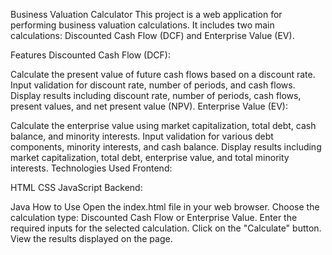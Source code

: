 Business Valuation Calculator
This project is a web application for performing business valuation calculations. It includes two main calculations: Discounted Cash Flow (DCF) and Enterprise Value (EV).

Features
Discounted Cash Flow (DCF):

Calculate the present value of future cash flows based on a discount rate.
Input validation for discount rate, number of periods, and cash flows.
Display results including discount rate, number of periods, cash flows, present values, and net present value (NPV).
Enterprise Value (EV):

Calculate the enterprise value using market capitalization, total debt, cash balance, and minority interests.
Input validation for various debt components, minority interests, and cash balance.
Display results including market capitalization, total debt, enterprise value, and total minority interests.
Technologies Used
Frontend:

HTML
CSS
JavaScript
Backend:

Java
How to Use
Open the index.html file in your web browser.
Choose the calculation type: Discounted Cash Flow or Enterprise Value.
Enter the required inputs for the selected calculation.
Click on the "Calculate" button.
View the results displayed on the page.

